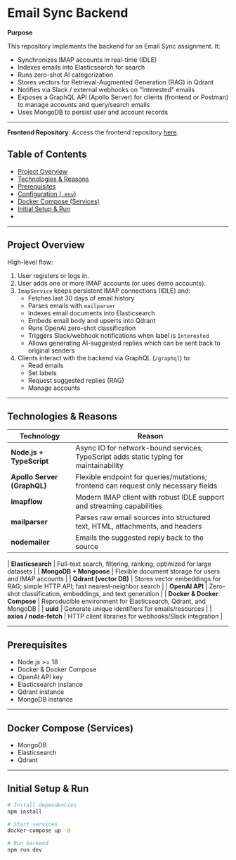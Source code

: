 # Email Sync Backend

**Purpose**  

This repository implements the backend for an Email Sync assignment. It:

- Synchronizes IMAP accounts in real-time (IDLE)
- Indexes emails into Elasticsearch for search
- Runs zero-shot AI categorization
- Stores vectors for Retrieval-Augmented Generation (RAG) in Qdrant
- Notifies via Slack / external webhooks on "Interested" emails
- Exposes a GraphQL API (Apollo Server) for clients (frontend or Postman) to manage accounts and query/search emails
- Uses MongoDB to persist user and account records

---

**Frontend Repository**: 
Access the frontend repository [here](https://github.com/VIBHORE-LAB/reach-Inbox-Frontend).
## Table of Contents

- [Project Overview](#project-overview)
- [Technologies & Reasons](#technologies--reasons)
- [Prerequisites](#prerequisites)
- [Configuration (`.env`)](#configuration-env)
- [Docker Compose (Services)](#docker-compose-services)
- [Initial Setup & Run](#initial-setup--run)
-

---

## Project Overview

High-level flow:

1. User registers or logs in.
2. User adds one or more IMAP accounts (or uses demo accounts).
3. `ImapService` keeps persistent IMAP connections (IDLE) and:
   - Fetches last 30 days of email history
   - Parses emails with `mailparser`
   - Indexes email documents into Elasticsearch
   - Embeds email body and upserts into Qdrant
   - Runs OpenAI zero-shot classification
   - Triggers Slack/webhook notifications when label is `Interested`
   - Allows generating AI-suggested replies which can be sent back to original senders
4. Clients interact with the backend via GraphQL (`/graphql`) to:
   - Read emails
   - Set labels
   - Request suggested replies (RAG)
   - Manage accounts

---

## Technologies & Reasons

| Technology | Reason |
|------------|--------|
| **Node.js + TypeScript** | Async IO for network-bound services; TypeScript adds static typing for maintainability |
| **Apollo Server (GraphQL)** | Flexible endpoint for queries/mutations; frontend can request only necessary fields |
| **imapflow** | Modern IMAP client with robust IDLE support and streaming capabilities |
| **mailparser** | Parses raw email sources into structured text, HTML, attachments, and headers |
| **nodemailer** | Emails the suggested reply back to the source |

| **Elasticsearch** | Full-text search, filtering, ranking, optimized for large datasets |
| **MongoDB + Mongoose** | Flexible document storage for users and IMAP accounts |
| **Qdrant (vector DB)** | Stores vector embeddings for RAG; simple HTTP API; fast nearest-neighbor search |
| **OpenAI API** | Zero-shot classification, embeddings, and text generation |
| **Docker & Docker Compose** | Reproducible environment for Elasticsearch, Qdrant, and MongoDB |
| **uuid** | Generate unique identifiers for emails/resources |
| **axios / node-fetch** | HTTP client libraries for webhooks/Slack integration |

---

## Prerequisites

- Node.js >= 18
- Docker & Docker Compose
- OpenAI API key
- Elasticsearch instance
- Qdrant instance
- MongoDB instance

---
## Docker Compose (Services)

- MongoDB
- Elasticsearch
- Qdrant

---

## Initial Setup & Run

```bash
# Install dependencies
npm install

# Start services
docker-compose up -d

# Run backend
npm run dev


